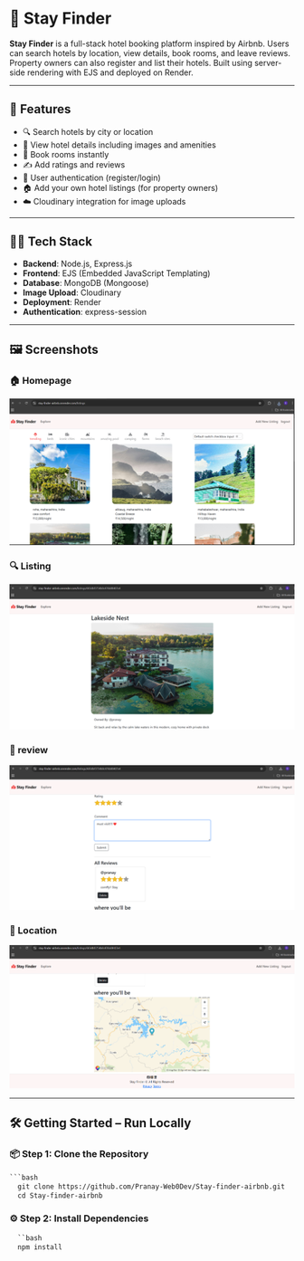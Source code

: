 # 🏨 Stay Finder

**Stay Finder** is a full-stack hotel booking platform inspired by Airbnb. Users can search hotels by location, view details, book rooms, and leave reviews. Property owners can also register and list their hotels. Built using server-side rendering with EJS and deployed on Render.

---

## 🚀 Features

- 🔍 Search hotels by city or location
- 🏨 View hotel details including images and amenities
- 📅 Book rooms instantly
- ✍️ Add ratings and reviews
- 👤 User authentication (register/login)
- 🏠 Add your own hotel listings (for property owners)
- ☁️ Cloudinary integration for image uploads

---

## 🧑‍💻 Tech Stack

- **Backend**: Node.js, Express.js  
- **Frontend**: EJS (Embedded JavaScript Templating)  
- **Database**: MongoDB (Mongoose)  
- **Image Upload**: Cloudinary  
- **Deployment**: Render  
- **Authentication**: express-session

---

## 🖼️ Screenshots

### 🏠 Homepage
![Homepage](https://github.com/Pranay-Web0Dev/Stay-finder-airbnb/blob/main/images/Screenshot%202025-06-02%20205249.png?raw=true)

### 🔍 Listing
![Search Results](https://github.com/Pranay-Web0Dev/Stay-finder-airbnb/blob/main/images/Screenshot%202025-06-02%20205311.png?raw=true)

### 📄 review
![Hotel Details](https://github.com/Pranay-Web0Dev/Stay-finder-airbnb/blob/main/images/Screenshot%202025-06-02%20205437.png?raw=true)

### 🧾 Location
![Booking Page](https://github.com/Pranay-Web0Dev/Stay-finder-airbnb/blob/main/images/Screenshot%202025-06-02%20205458.png?raw=true)

---

## 🛠️ Getting Started – Run Locally

### 📦 Step 1: Clone the Repository

    ```bash
      git clone https://github.com/Pranay-Web0Dev/Stay-finder-airbnb.git
      cd Stay-finder-airbnb

### ⚙️ Step 2: Install Dependencies
      ``bash
      npm install
